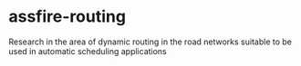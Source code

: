 # assfire-routing
Research in the area of dynamic routing in the road networks suitable to be used in automatic scheduling applications
